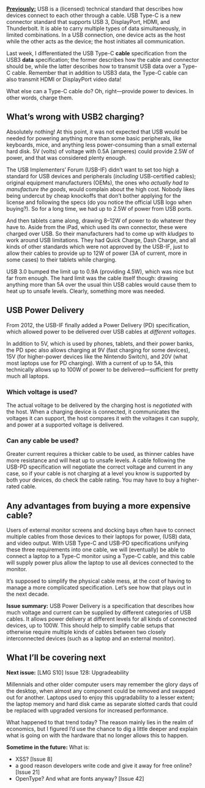 [**Previously:**](https://buttondown.email/laymansguide/archive/) USB is a (licensed) technical standard that describes how devices connect to each other through a cable. USB Type-C is a new connector standard that supports USB 3, DisplayPort, HDMI, and Thunderbolt. It is able to carry multiple types of data simultaneously, in limited combinations. In a USB connection, one device acts as the host while the other acts as the device; the host initiates all communication.

Last week, I differentiated the USB Type-C **cable** specification from the USB3 **data** specification; the former describes how the cable and connector should be, while the latter describes how to transmit USB data over a Type-C cable. Remember that in addition to USB3 data, the Type-C cable can also transmit HDMI or DisplayPort video data!

What else can a Type-C cable do? Oh, right—provide power to devices. In other words, charge them.

## What’s wrong with USB2 charging?

Absolutely nothing! At this point, it was not expected that USB would be needed for powering anything more than some basic peripherals, like keyboards, mice, and anything less power-consuming than a small external hard disk. 5V (volts) of voltage with 0.5A (amperes) could provide 2.5W of power, and that was considered plenty enough.

The USB Implementers’ Forum (USB-IF) didn’t want to set too high a standard for USB devices and peripherals (*including* USB-certified cables); original equipment manufacturers (OEMs), the ones who *actually had to manufacture the goods*, would complain about the high cost. Nobody likes being undercut by cheap knockoffs that don’t bother applying for the license and following the specs (do you notice the official USB logo when buying?). So for a long time, we had up to 2.5W of power from USB ports.

And then tablets came along, drawing 8–12W of power to do whatever they have to. Aside from the iPad, which used its own connector, these were charged over USB. So their manufacturers had to come up with *kludges* to work around USB limitations. They had Quick Charge, Dash Charge, and all kinds of other standards which were not approved by the USB-IF, just to allow their cables to provide up to 12W of power (3A of current, more in some cases) to their tablets while charging.

USB 3.0 bumped the limit up to 0.9A (providing 4.5W), which was nice but far from enough. The hard limit was the cable itself though: drawing anything more than 5A over the usual thin USB cables would cause them to heat up to unsafe levels. Clearly, something more was needed.

## USB Power Delivery

From 2012, the USB-IF finally added a Power Delivery (PD) specification, which allowed power to be delivered over USB cables at *different voltages*.

In addition to 5V, which is used by phones, tablets, and their power banks, the PD spec also allows charging at 9V (fast charging for some devices), 15V (for higher-power devices like the Nintendo Switch), and 20V (what most laptops use for PD charging). With a current of up to 5A, this technically allows up to 100W of power to be delivered—sufficient for pretty much all laptops.

### Which voltage is used?

The actual voltage to be delivered by the charging host is *negotiated* with the host. When a charging device is connected, it communicates the voltages it can support, the host compares it with the voltages it can supply, and power at a supported voltage is delivered.

### Can any cable be used?

Greater current requires a thicker cable to be used, as thinner cables have more resistance and will heat up to unsafe levels. A cable following the USB-PD specification will negotiate the correct voltage and current in any case, so if your cable is not charging at a level you know is supported by both your devices, do check the cable rating. You may have to buy a higher-rated cable.

## Any advantages from buying a more expensive cable?

Users of external monitor screens and docking bays often have to connect multiple cables from those devices to their laptops for power, (USB) data, and video output. With USB Type-C and USB-PD specifications unifying these three requirements into one cable, we will (eventually) be able to connect a laptop to a Type-C monitor using a Type-C cable, and this cable will supply power plus allow the laptop to use all devices connected to the monitor.

It’s supposed to simplify the physical cable mess, at the cost of having to manage a more complicated specification. Let’s see how that plays out in the next decade.

**Issue summary:** USB Power Delivery is a specification that describes how much voltage and current can be supplied by different categories of USB cables. It allows power delivery at different levels for all kinds of connected devices, up to 100W. This should help to simplify cable setups that otherwise require multiple kinds of cables between two closely interconnected devices (such as a laptop and an external monitor).

## What I’ll be covering next

**Next issue:** [LMG S10] Issue 128: Upgradeability

Millennials and other older computer users may remember the glory days of the desktop, when almost any component could be removed and swapped out for another. Laptops used to enjoy this upgradability to a lesser extent; the laptop memory and hard disk came as separate slotted cards that could be replaced with upgraded versions for increased performance.

What happened to that trend today? The reason mainly lies in the realm of economics, but I figured I’d use the chance to dig a little deeper and explain what is going on with the hardware that no longer allows this to happen.

**Sometime in the future:** What is:

- XSS? [Issue 8]
- a good reason developers write code and give it away for free online? [Issue 21]
- OpenType? And what are fonts anyway? [Issue 42]
